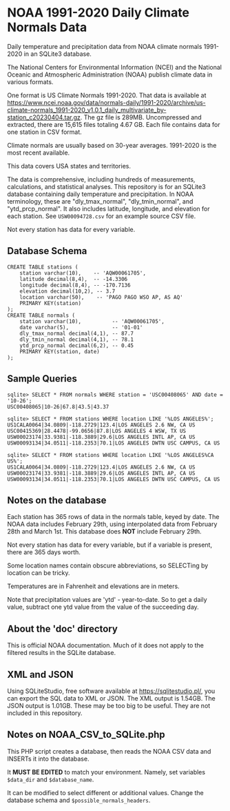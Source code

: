 # NOAA 1991-2020 Daily Climate Normals Data
Daily temperature and precipitation data from NOAA climate normals 1991-2020 in an SQLite3 database.

The National Centers for Environmental Information (NCEI) and the National Oceanic and Atmospheric Administration (NOAA) publish climate data in various formats. 

One format is US Climate Normals 1991-2020. That data is available at https://www.ncei.noaa.gov/data/normals-daily/1991-2020/archive/us-climate-normals_1991-2020_v1.0.1_daily_multivariate_by-station_c20230404.tar.gz. The gz file is 289MB. Uncompressed and extracted, there are 15,615 files totaling 4.67 GB. Each file contains data for one station in CSV format.

Climate normals are usually based on 30-year averages. 1991-2020 is the most recent available.

This data covers USA states and territories.

The data is comprehensive, including hundreds of measurements, calculations, and statistical analyses. This repository is for an SQLite3 database containing daily temperature and precipitation. In NOAA terminology, these are "dly_tmax_normal", "dly_tmin_normal", and "ytd_prcp_normal". It also includes latitude, longitude, and elevation for each station. See `USW00094728.csv` for an example source CSV file. 

Not every station has data for every variable. 

## Database Schema
```
CREATE TABLE stations (
    station varchar(10),    -- 'AQW00061705',
    latitude decimal(8,4),  -- -14.3306
    longitude decimal(8,4), -- -170.7136
    elevation decimal(10,2), -- 3.7
    location varchar(50),    -- 'PAGO PAGO WSO AP, AS AQ'
    PRIMARY KEY(station)
);
CREATE TABLE normals (
    station varchar(10),          -- 'AQW00061705',
    date varchar(5),              -- '01-01'
    dly_tmax_normal decimal(4,1), -- 87.7
    dly_tmin_normal decimal(4,1), -- 78.1
    ytd_prcp_normal decimal(6,2), -- 0.45
    PRIMARY KEY(station, date)
);
```
## Sample Queries
```
sqlite> SELECT * FROM normals WHERE station = 'USC00408065' AND date = '10-26';
USC00408065|10-26|67.8|43.5|43.37

sqlite> SELECT * FROM stations WHERE location LIKE '%LOS ANGELES%';
US1CALA0064|34.0809|-118.2729|123.4|LOS ANGELES 2.6 NW, CA US
USC00415369|28.4478|-99.0656|87.8|LOS ANGELES 4 WSW, TX US
USW00023174|33.9381|-118.3889|29.6|LOS ANGELES INTL AP, CA US
USW00093134|34.0511|-118.2353|70.1|LOS ANGELES DWTN USC CAMPUS, CA US

sqlite> SELECT * FROM stations WHERE location LIKE '%LOS ANGELES%CA US%';
US1CALA0064|34.0809|-118.2729|123.4|LOS ANGELES 2.6 NW, CA US
USW00023174|33.9381|-118.3889|29.6|LOS ANGELES INTL AP, CA US
USW00093134|34.0511|-118.2353|70.1|LOS ANGELES DWTN USC CAMPUS, CA US
```

## Notes on the database
Each station has 365 rows of data in the normals table, keyed by date. The NOAA data includes February 29th, using interpolated data from February 28th and March 1st. This database does **NOT** include February 29th.

Not every station has data for every variable, but if a variable is present, there are 365 days worth.

Some location names contain obscure abbreviations, so SELECTing by location can be tricky.

Temperatures are in Fahrenheit and elevations are in meters. 

Note that precipitation values are 'ytd' - year-to-date. So to get a daily value, subtract one ytd value from the value of the succeeding day.

## About the 'doc' directory
This is official NOAA documentation. Much of it does not apply to the filtered results in the SQLite database.

## XML and JSON
Using SQLiteStudio, free software available at https://sqlitestudio.pl/, you can export the SQL data to XML or JSON. The XML output is 1.54GB. The JSON output is 1.01GB. These may be too big to be useful. They are not included in this repository.

## Notes on NOAA_CSV_to_SQLite.php
This PHP script creates a database, then reads the NOAA CSV data and INSERTs it into the database. 

It **MUST BE EDITED** to match your environment. Namely, set variables `$data_dir` and `$database_name`.

It can be modified to select different or additional values. Change the database schema and `$possible_normals_headers`.
